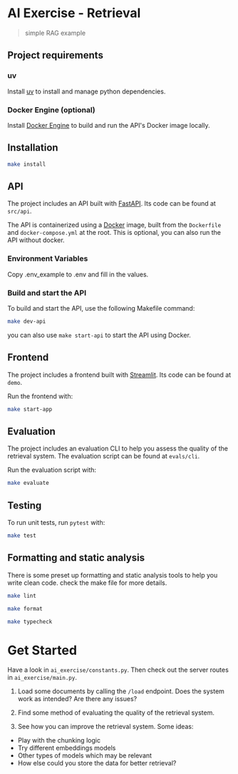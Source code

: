 # AI Exercise - Retrieval

> simple RAG example

## Project requirements

### uv

Install [uv](https://docs.astral.sh/uv/getting-started/installation/) to install and manage python dependencies.

### Docker Engine (optional)

Install [Docker Engine](https://docs.docker.com/engine/install/) to build and run the API's Docker image locally.

## Installation

```bash
make install
```

## API

The project includes an API built with [FastAPI](https://fastapi.tiangolo.com/). Its code can be found at `src/api`.

The API is containerized using a [Docker](https://docs.docker.com/get-started/) image, built from the `Dockerfile` and `docker-compose.yml` at the root. This is optional, you can also run the API without docker.

### Environment Variables

Copy .env_example to .env and fill in the values.

### Build and start the API

To build and start the API, use the following Makefile command:

```bash
make dev-api
```

you can also use `make start-api` to start the API using Docker.

## Frontend

The project includes a frontend built with [Streamlit](https://streamlit.io/). Its code can be found at `demo`.

Run the frontend with:

```bash
make start-app
```

## Evaluation

The project includes an evaluation CLI to help you assess the quality of the retrieval system. The evaluation script can be found at `evals/cli`.

Run the evaluation script with:

```bash
make evaluate
```

## Testing

To run unit tests, run `pytest` with:

```bash
make test
```

## Formatting and static analysis

There is some preset up formatting and static analysis tools to help you write clean code. check the make file for more details.

```bash
make lint
```

```bash
make format
```

```bash
make typecheck
```

# Get Started

Have a look in `ai_exercise/constants.py`. Then check out the server routes in `ai_exercise/main.py`. 

1. Load some documents by calling the `/load` endpoint. Does the system work as intended? Are there any issues?

2. Find some method of evaluating the quality of the retrieval system.

3. See how you can improve the retrieval system. Some ideas:
- Play with the chunking logic
- Try different embeddings models
- Other types of models which may be relevant
- How else could you store the data for better retrieval?
